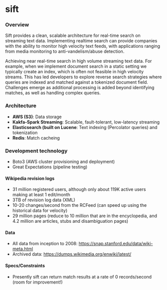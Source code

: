 # sift

### Overview
Sift provides a clean, scalable architecture for real-time search on streaming text data. Implementing realtime search can 
provide companies with the ability to monitor high velocity text feeds, with applications ranging from media
monitoring to anti-vandelism/abuse detection.

Achieving near real-time search in high volume streaming text data. For example, when we implement document search in a 
static setting we typically create an index, which is often not feasible in high velocity streams. This has led developers
to explore reverse search strategies where queries are indexed and matched against a tokenized document field. Challenges
emerge as additional processing is added beyond identifying matches, as well as handling complex queries. 

### Architecture
* **AWS (S3)**: Data storage
* **Kakfa-Spark Streaming**: Scalable, fault-tolerant, low-latency streaming
* **Elasticsearch (built on Lucene**: Text indexing (Percolator queries) and tokenization
* **Redis**: Match cacheing

### Development technology
* Boto3 (AWS cluster provisioning and deployment)
* Great Expectations (pipeline testing)

#### Wikipedia revision logs
* 31 million registered users, although only about 119K active users making at least 1 edit/month
* 3TB of revision log data (XML)
* 10-20 changes/second from the RCFeed (can speed up using the historical data for velocity)
* 29 million pages (reduce to 10 million that are in the encyclopedia, and 4.2 million are articles, stubs and 
disambiguation pages) 

#### Data
* All data from inception to 2008: https://snap.stanford.edu/data/wiki-meta.html
* Archived data: https://dumps.wikimedia.org/enwiki/latest/

#### Specs/Constraints
* Presently sift can return match results at a rate of 0 records/second (room for improvement!)
